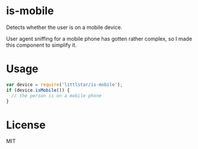 # is-mobile
Detects whether the user is on a mobile device.

User agent sniffing for a mobile phone has gotten rather complex, so I made this component to simplify it.

# Usage
```js
var device = require('littlstar/is-mobile');
if (device.isMobile()) {
  // the person is on a mobile phone
}
```

# License
MIT
